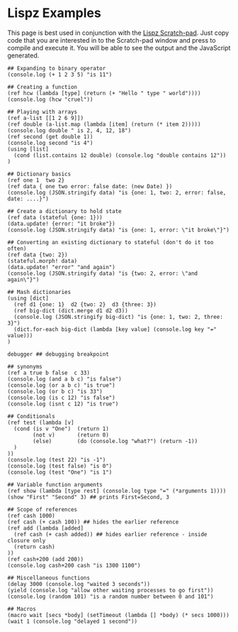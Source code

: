 # Lispz Examples

This page is best used in conjunction with the [Lispz Scratch-pad](https://cdn.rawgit.com/paulmarrington/lispz/master/index.html). Just copy code that you are interested in to the Scratch-pad window and press <alt><enter> to compile and execute it. You will be able to see the output and the JavaScript generated.

    ## Expanding to binary operator
    (console.log (+ 1 2 3 5) "is 11")

    ## Creating a function
    (ref hcw (lambda [type] (return (+ "Hello " type " world"))))
    (console.log (hcw "cruel"))

    ## Playing with arrays
    (ref a-list [[1 2 6 9]])
    (ref double (a-list.map (lambda [item] (return (* item 2)))))
    (console.log double " is 2, 4, 12, 18")
    (ref second (get double 1))
    (console.log second "is 4")
    (using [list]
      (cond (list.contains 12 double) (console.log "double contains 12"))
    )

    ## Dictionary basics
    (ref one 1  two 2}
    (ref data { one two error: false date: (new Date) })
    (console.log (JSON.stringify data) "is {one: 1, two: 2, error: false, date: ....}")

    ## Create a dictionary to hold state
    (ref data (stateful {one: 1}))
    (data.update! {error: "it broke"})
    (console.log (JSON.stringify data) "is {one: 1, error: \"it broke\"}")

    ## Converting an existing dictionary to stateful (don't do it too often)
    (ref data {two: 2})
    (stateful.morph! data)
    (data.update! "error" "and again")
    (console.log (JSON.stringify data) "is {two: 2, error: \"and again\"}")

    ## Mash dictionaries
    (using [dict]
      (ref d1 {one: 1}  d2 {two: 2}  d3 {three: 3})
      (ref big-dict (dict.merge d1 d2 d3))
      (console.log (JSON.stringify big-dict) "is {one: 1, two: 2, three: 3}")
      (dict.for-each big-dict (lambda [key value] (console.log key "=" value)))
    )

    debugger ## debugging breakpoint

    ## synonyms
    (ref a true b false  c 33)
    (console.log (and a b c) "is false")
    (console.log (or a b c) "is true")
    (console.log (or b c) "is 33")
    (console.log (is c 12) "is false")
    (console.log (isnt c 12) "is true")

    ## Conditionals
    (ref test (lambda [v]
      (cond (is v "One")  (return 1)
            (not v)       (return 0)
            (else)        (do (console.log "what?") (return -1))
      )
    ))
    (console.log (test 22) "is -1")
    (console.log (test false) "is 0")
    (console.log (test "One") "is 1")

    ## Variable function arguments
    (ref show (lambda [type rest] (console.log type "=" (*arguments 1))))
    (show "First" "Second" 3) ## prints First=Second, 3

    ## Scope of references
    (ref cash 1000)
    (ref cash (+ cash 100)) ## hides the earlier reference
    (ref add (lambda [added]
      (ref cash (+ cash added)) ## hides earlier reference - inside closure only
      (return cash)
    ))
    (ref cash+200 (add 200))
    (console.log cash+200 cash "is 1300 1100")

    ## Miscellaneous functions
    (delay 3000 (console.log "waited 3 seconds"))
    (yield (console.log "allow other waiting processes to go first"))
    (console.log (random 101) "is a random number between 0 and 101")

    ## Macros
    (macro wait [secs *body] (setTimeout (lambda [] *body) (* secs 1000)))
    (wait 1 (console.log "delayed 1 second"))
